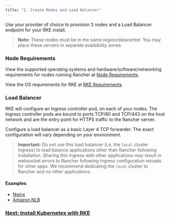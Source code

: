 ```yaml
---
title: "1. Create Nodes and Load Balancer"
---
```


Use your provider of choice to provision 3 nodes and a Load Balancer endpoint for your RKE install.

> **Note:** These nodes must be in the same region/datacenter.  You may place these servers in separate availability zones.

### Node Requirements

View the supported operating systems and hardware/software/networking requirements for nodes running Rancher at [Node Requirements](installation-requirements.md).

View the OS requirements for RKE at [RKE Requirements](https://rancher.com/docs/rke/latest/en/os/)

### Load Balancer

RKE will configure an Ingress controller pod, on each of your nodes. The Ingress controller pods are bound to ports TCP/80 and TCP/443 on the host network and are the entry point for HTTPS traffic to the Rancher server.

Configure a load balancer as a basic Layer 4 TCP forwarder. The exact configuration will vary depending on your environment.

>**Important:**
>Do not use this load balancer (i.e, the `local` cluster Ingress) to load balance applications other than Rancher following installation. Sharing this Ingress with other applications may result in websocket errors to Rancher following Ingress configuration reloads for other apps. We recommend dedicating the `local` cluster to Rancher and no other applications.

#### Examples

* [Nginx](../getting-started/installation-and-upgrade/advanced-options/advanced-use-cases/helm2/create-nodes-lb/nginx.md)
* [Amazon NLB](../getting-started/installation-and-upgrade/advanced-options/advanced-use-cases/helm2/create-nodes-lb/nlb.md)

### [Next: Install Kubernetes with RKE](./helm2-kubernetes-rke.md)
